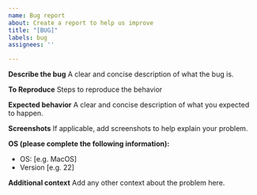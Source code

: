 ```yaml
---
name: Bug report
about: Create a report to help us improve
title: "[BUG]"
labels: bug
assignees: ''

---
```


**Describe the bug**
A clear and concise description of what the bug is.

**To Reproduce**
Steps to reproduce the behavior

**Expected behavior**
A clear and concise description of what you expected to happen.

**Screenshots**
If applicable, add screenshots to help explain your problem.

**OS (please complete the following information):**
 - OS: [e.g. MacOS]
 - Version [e.g. 22]

**Additional context**
Add any other context about the problem here.
